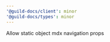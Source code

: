```yaml
---
'@guild-docs/client': minor
'@guild-docs/types': minor
---
```


Allow static object mdx navigation props
